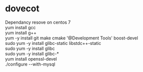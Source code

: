 # dovecot  
Dependancy resove on centos 7  
yum install gcc   
yum install g++  
yum -y install git make cmake '@Development Tools' boost-devel  
sudo yum -y install glibc-static libstdc++-static  
sudo yum -y install glibc  
sudo yum -y install glibc-*  
yum install openssl-devel  
./configure --with-mysql  


